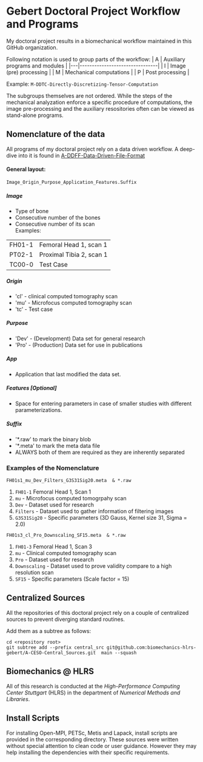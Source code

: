# Gebert Doctoral Project Workflow and Programs

My doctoral project results in a biomechanical workflow maintained in this GitHub organization.

Following notation is used to group parts of the workflow:
| A | Auxiliary programs and modules |
|---|--------------------------------|
| I | Image (pre) processing         |
| M | Mechanical computations        |
| P | Post processing                |

Example:
```M-DDTC-Directly-Discretizing-Tensor-Computation```

The subgroups themselves are not ordered. While the steps of the mechanical analyzation enforce a specific procedure of computations, the image pre-processing and the auxiliary resositories often can be viewed as stand-alone programs.

## Nomenclature of the data
All programs of my doctoral project rely on a data driven workflow. A deep-dive into it is found in [A-DDFF-Data-Driven-File-Format](https://github.com/biomechanics-hlrs-gebert/A-DDFF-Data-Driven-File-Format)

#### General layout:
```Image_Origin_Purpose_Application_Features.Suffix```  

##### Image
* Type of bone
* Consecutive number of the bones
* Consecutive number of its scan  
Examples:

|        |                          |
|--------|--------------------------|
| FH01-1 | Femoral Head 1, scan 1   |
| PT02-1 | Proximal Tibia 2, scan 1 |
| TC00-0 | Test Case                |

##### Origin  
* 'cl' - clinical computed tomography scan
* 'mu' - Microfocus computed tomography scan
* 'tc' - Test case

##### Purpose
* 'Dev' - (Development) Data set for general research
* 'Pro' - (Production) Data set for use in publications  

##### App
* Application that last modified the data set.

##### Features [Optional]
*  Space for entering parameters in case of smaller studies with different parameterizations. 

##### Suffix
* '*.raw' to mark the binary blob
* '*.meta' to mark the meta data file
* ALWAYS both of them are required as they are inherently separated  

### Examples  of the Nomenclature
```FH01s1_mu_Dev_Filters_G3S31Sig20.meta  & *.raw```
1. ```FH01-1``` Femoral Head 1, Scan 1
2. ```mu``` - Microfocus computed tomogrpahy scan
3. ```Dev``` - Dataset used for research
4. ```Filters``` - Dataset used to gather information of filtering images
5. ```G3S31Sig20``` - Specific parameters (3D Gauss, Kernel size 31, Sigma = 2.0)

```FH01s3_cl_Pro_Downscaling_SF15.meta  & *.raw```
1. ```FH01-3``` Femoral Head 1, Scan 3
2. ```mu``` - Clinical computed tomography scan
3. ```Pro``` - Dataset used for research
4. ```Downscaling``` - Dataset used to prove validity compare to a high resolution scan
5. ```SF15``` - Specific parameters (Scale factor = 15)

## Centralized Sources

All the repositories of this doctoral project rely on a couple of centralized sources to prevent diverging standard routines.

Add them as a subtree as follows:

```
cd <repository root>
git subtree add --prefix central_src git@github.com:biomechanics-hlrs-gebert/A-CESO-Central_Sources.git  main --squash
```

## Biomechanics @ HLRS
All of this research is conducted at the *High-Performance Computing Center Stuttgart* (HLRS) in the department of *Numerical Methods and Libraries*. 

## Install Scripts
For installing Open-MPI, PETSc, Metis and Lapack, install scripts are provided in the corresponding directory. These sources were written without special attention to clean code or user guidance. However they may help installing the dependencies with their specific requirements.

